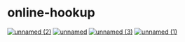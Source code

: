 # online-hookup
[![unnamed (2)](https://github.com/onlinehuckup/online-hookup/assets/147734855/3c62a9ea-9d8d-4cc3-a876-8bddb8dd7616)](https://hugejuicyclick.offerit.com/tiny/3qhKa)
[![unnamed](https://github.com/onlinehuckup/online-hookup/assets/147734855/bc7dc2a1-dc12-47ea-8eb5-12c2c9223145)](https://hugejuicyclick.offerit.com/tiny/3qhKa)
[![unnamed (3)](https://github.com/onlinehuckup/online-hookup/assets/147734855/3b6db66b-936a-4b30-afc3-ca312e5207ae)](https://hugejuicyclick.offerit.com/tiny/3qhKa)
[![unnamed (1)](https://github.com/onlinehuckup/online-hookup/assets/147734855/893711cc-f09e-4ae3-b7f2-a39ed750f30f)](https://hugejuicyclick.offerit.com/tiny/3qhKa)
